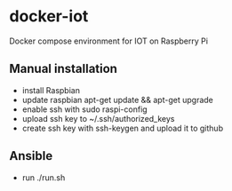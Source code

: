 # docker-iot
Docker compose environment for IOT on Raspberry Pi

## Manual installation
 * install Raspbian
 * update raspbian apt-get update && apt-get upgrade
 * enable ssh with sudo raspi-config
 * upload ssh key to ~/.ssh/authorized_keys
 * create ssh key with ssh-keygen and upload it to github

## Ansible
 * run ./run.sh